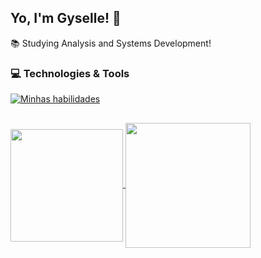## Yo, I'm Gyselle! 👋

:books:	Studying Analysis and Systems Development!

### :computer: Technologies & Tools

[![Minhas habilidades](https://skills.thijs.gg/icons?i=html,css,js) ](https://skills.thijs.gg)
##

<a href="https://github.com/gyselle-marques/github-readme-stats">
  <img height=180 align="center" src="https://github-readme-stats.vercel.app/api?username=gyselle-marques&theme=radical" />
</a>
<a href="https://github.com/gyselle-marques/convoychat">
  <img height=200 align="center" src="https://github-readme-stats.vercel.app/api/top-langs?username=gyselle-marques&layout=compact&theme=radical&langs_count=8&card_width=180" />
</a>

<!--
**gyselle-marques/gyselle-marques** is a ✨ _special_ ✨ repository because its `README.md` (this file) appears on your GitHub profile.

Here are some ideas to get you started:

- 🔭 I’m currently working on ...
- 🌱 I’m currently learning ...
- 👯 I’m looking to collaborate on ...
- 🤔 I’m looking for help with ...
- 💬 Ask me about ...
- 📫 How to reach me: ...
- 😄 Pronouns: ...
- ⚡ Fun fact: ...
-->
